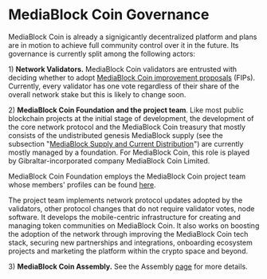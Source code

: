# MediaBlock Coin Governance

MediaBlock Coin is already a signigicantly decentralized platform and plans are in motion to achieve full community control over it in the future. Its governance is currently split among the following actors:

1\) **Network Validators.** MediaBlock Coin validators are entrusted with deciding whether to adopt [MediaBlock Coin improvement proposals](https://docs.MediaBlockscan.io/general/fips) \(FIPs\).  Currently, every validator has one vote regardless of their share of the overall network stake but this is likely to change soon.

2\) **MediaBlock Coin Foundation and the project team**. Like most public blockchain projects at the initial stage of development, the development of the core network protocol and the MediaBlock Coin treasury that mostly consists of the undistributed genesis MediaBlock supply \(see the subsection "[MediaBlock Supply and Current Distribution](https://docs.MediaBlockscan.io/general/MediaBlock-token/MediaBlock-supply-and-current-distribution)"\) are currently mostly managed by a foundation. For MediaBlock Coin, this role is played by Gibraltar-incorporated company MediaBlock Coin Limited.

MediaBlock Coin Foundation employs the MediaBlock Coin project team whose members' profiles can be found [here](https://MediaBlockscan.io/about).

The project team implements network protocol updates adopted by the validators, other protocol changes that do not require validator votes, node software. It develops the mobile-centric infrastructure for creating and managing token communities on MediaBlock Coin. It also works on boosting the adoption of the network through improving the MediaBlock Coin tech stack, securing new partnerships and integrations, onboarding ecosystem projects and marketing the platform within the crypto space and beyond.  

3\) **MediaBlock Coin Assembly.** See the Assembly [page](https://docs.MediaBlockscan.io/general/MediaBlock-governance/MediaBlock-assembly) for more details.   

